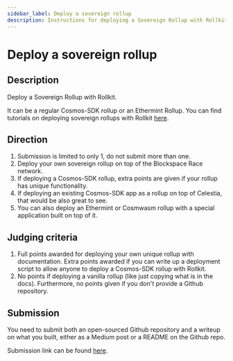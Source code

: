 ```yaml
---
sidebar_label: Deploy a sovereign rollup
description: Instructions for deploying a Sovereign Rollup with Rollkit.
---
```


# Deploy a sovereign rollup

## Description

Deploy a Sovereign Rollup with Rollkit.

It can be a regular Cosmos-SDK rollup or an Ethermint Rollup.
You can find tutorials on deploying sovereign rollups with
Rollkit [here](https://rollkit.dev/tutorials/building-and-deploying-a-rollup).

## Direction

1. Submission is limited to only 1, do not submit more than
one.
2. Deploy your own sovereign rollup on top of the Blockspace Race network.
3. If deploying a Cosmos-SDK rollup, extra points are given if
  your rollup has unique functionality.
4. If deploying an existing Cosmos-SDK app as a rollup on top of
  Celestia, that would be also great to see.
5. You can also deploy an Ethermint or Cosmwasm rollup with
  a special application built on top of it.

## Judging criteria

1. Full points awarded for deploying your own unique rollup
  with documentation. Extra points awarded if you can write up
  a deployment script to allow anyone to deploy a Cosmos-SDK rollup
  with Rollkit.
2. No points if deploying a vanilla rollup (like just copying what is
  in the docs). Furthermore, no points given if you don't provide a Github
  repository.

## Submission

You need to submit both an open-sourced Github repository and a writeup
on what you built, either as a Medium post or a README on the Github repo.

Submission link can be found [here](https://celestia.knack.com/theblockspacerace#testnet-portal).
